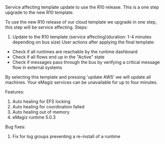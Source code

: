 Service affecting template update to use the R10 release. This is a one step upgrade to the new R10 template.

To use the new R10 release of our cloud template we upgrade in one step, this step will be service affecting.
Steps:
1) Update to the R10 template (service affecting)(duration: 1-4 minutes depending on bus size)
User actions after applying the final template:
- Check if all runtimes are reachable by the runtime dashboard
- Check if all flows end up in the "Active" state
- Check if messages pass through the bus by verifying a critical message flow in external systems

By selecting this template and pressing 'update AWS' we will update all machines. Your eMagiz services can be unavailable for up to four minutes.

Features:
1) Auto healing for EFS locking
2) Auto healing for coordination failed
3) Auto healing out of memory
4) eMagiz runtime 5.0.3

Bug fixes:
1) Fix for log groups preventing a re-install of a runtime
